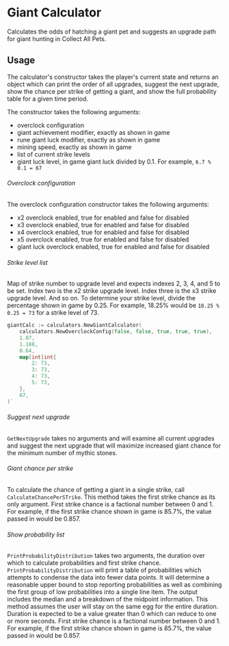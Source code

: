 # Giant Calculator
Calculates the odds of hatching a giant pet and suggests an upgrade path for giant hunting in Collect All Pets.

## Usage
The calculator's constructor takes the player's current state and returns an object which can print the order of all
upgrades, suggest the next upgrade, show the chance per strike of getting a giant, and show the full probability table
for a given time period.

The constructor takes the following arguments:
- overclock configuration
- giant achievement modifier, exactly as shown in game
- rune giant luck modifier, exactly as shown in game
- mining speed, exactly as shown in game
- list of current strike levels
- giant luck level, in game giant luck divided by 0.1. For example, `6.7 % 0.1 = 67`

###### Overclock configuration
The overclock configuration constructor takes the following arguments:
- x2 overclock enabled, true for enabled and false for disabled
- x3 overclock enabled, true for enabled and false for disabled
- x4 overclock enabled, true for enabled and false for disabled
- x5 overclock enabled, true for enabled and false for disabled
- giant luck overclock enabled, true for enabled and false for disabled

###### Strike level list
Map of strike number to upgrade level and expects indexes 2, 3, 4, and 5 to be set. Index two is the x2 strike upgrade
level. Index three is the x3 strike upgrade level. And so on. To determine your strike level, divide the percentage 
shown in game by 0.25. For example, 18.25% would be `18.25 % 0.25 = 73` for a strike level of 73.

``` go
giantCalc := calculators.NewGiantCalculator(
    calculators.NewOverclockConfig(false, false, true, true, true),
    1.07,
    1.188,
    0.64,
    map[int]int{
        2: 73,
        3: 73,
        4: 73,
        5: 73,
    },
    67,
)`
```

###### Suggest next upgrade
`GetNextUpgrade` takes no arguments and will examine all current upgrades and suggest the next upgrade that will
maximize increased giant chance for the minimum number of mythic stones.

###### Giant chance per strike
To calculate the chance of getting a giant in a single strike, call `CalculateChancePerSTrike`. This method takes the
first strike chance as its only argument. First strike chance is a factional number between 0 and 1. For example, if
the first strike chance shown in game is 85.7%, the value passed in would be 0.857.

###### Show probability list
`PrintProbabilityDistribution` takes two arguments, the duration over which to calculate probabilities and first strike
chance. `PrintProbabilityDistribution` will print a table of probabilities which attempts to condense the data into
fewer data points. It will determine a reasonable upper bound to stop reporting probabilities as well as combining
the first group of low probabilities into a single line item. The output includes the median and a breakdown of the 
midpoint information. This method assumes the user will stay on the same egg for the entire duration. Duration is 
expected to be a value greater than 0 which can reduce to one or more seconds. First strike chance is a factional 
number between 0 and 1. For example, if the first strike chance shown in game is 85.7%, the value passed in would be 
0.857.